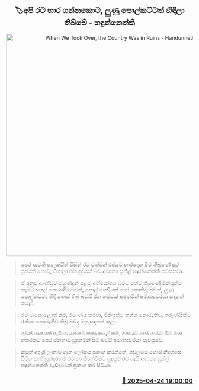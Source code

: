 <p align='center'><b><h2 align='center' title='When We Took Over, the Country Was in Ruins -  Handunnetti'>🏷අපි රට භාර ගන්නකොට, ලුණු පොල්කට්ටත් හිඳිලා තිබ්බේ - හඳුන්නෙත්ති</h2></b></p>
<p align='center'><img src='https://helakuru.sgp1.cdn.digitaloceanspaces.com/esana/images/lib/sunil-handunnethi-93893.jpg' width='600' alt='When We Took Over, the Country Was in Ruins -  Handunnetti'></p>

> පෙර පැවති පාලකයින් විසින් රට වත්මන් රජයට භාරදෙන විට තිබුණේ සුර පුරයක් නොව, විශාලා මහනුවරක් බව අමාත්‍ය සුනිල් හඳුන්නෙත්ති පවසනවා.

> ඒ අනුව ආණ්ඩුව මුහුණදුන් පළමු අභියෝගය බවට පත්ව තිබුණේ මිනිසුන්ට කෑමට සහල් සොයාදීම බවත්, පොල් ගෙඩියක් හෝ නොතිබූ බවත්, ලුණු පොල්කට්ටද හිඳී ගොස් තිබූ බවයි ජන හමුවක් අමතමින් අමාත්‍යවරයා සඳහන් කළේ.

> රට බංකොලොත් කර, රට ණය කරවා, මිනිසුන්ට කන්න නොමැතිව, තරුණයින්ට රැකියා නොමැතිව තිබූ බවද ඔහු සඳහන් කළා.

> ගුවන් යානයක් පැමිණ යන්නට කතා කළේ නම්, අපායට හෝ යාමට මීට මාස හතරකට පෙර ජනතාව සූදානමින් සිටි බවයි අමාත්‍යවරයා පැවසුවේ.

> නමුත් අද ශ්‍රී ලංකාව ගැන ලෝකය ප්‍රකාශ කරන්නේ, පවුලටම ගොස් නිදහසේ සිටිය හැකි සුන්දරතම රට හා ජීවත්වීමට සුදුසුම රට යැයි අමාත්‍ය සුනිල් හඳුන්නෙත්ති වැඩිදුරටත් ප්‍රකාශ කර සිටියා.



<h3 align='right'><a href='https://www.helakuru.lk/esana/p/109508/'>📅 2025-04-24 19:00:00</a></h3>
